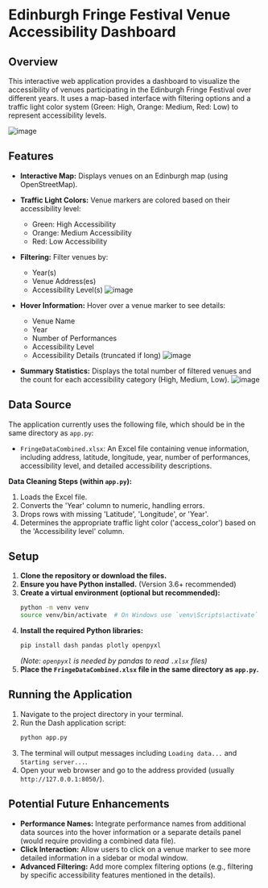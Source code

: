 # Edinburgh Fringe Festival Venue Accessibility Dashboard

## Overview

This interactive web application provides a dashboard to visualize the accessibility of venues participating in the Edinburgh Fringe Festival over different years. It uses a map-based interface with filtering options and a traffic light color system (Green: High, Orange: Medium, Red: Low) to represent accessibility levels.

![image](https://github.com/user-attachments/assets/052a0f22-4df7-4897-ad92-603bb6999046)


## Features

*   **Interactive Map:** Displays venues on an Edinburgh map (using OpenStreetMap).
*   **Traffic Light Colors:** Venue markers are colored based on their accessibility level:
    *   Green: High Accessibility
    *   Orange: Medium Accessibility
    *   Red: Low Accessibility
*   **Filtering:** Filter venues by:
    *   Year(s)
    *   Venue Address(es)
    *   Accessibility Level(s)
    ![image](https://github.com/user-attachments/assets/36e6b819-aa98-4439-8640-cc3d82d309fd)

*   **Hover Information:** Hover over a venue marker to see details:
    *   Venue Name
    *   Year
    *   Number of Performances
    *   Accessibility Level
    *   Accessibility Details (truncated if long)
  ![image](https://github.com/user-attachments/assets/d35df83f-9fdf-4766-8b33-6a9fed414d4f)

*   **Summary Statistics:** Displays the total number of filtered venues and the count for each accessibility category (High, Medium, Low).
![image](https://github.com/user-attachments/assets/1fc21670-2755-497f-90b7-c8bc4d3e855e)

## Data Source

The application currently uses the following file, which should be in the same directory as `app.py`:

*   `FringeDataCombined.xlsx`: An Excel file containing venue information, including address, latitude, longitude, year, number of performances, accessibility level, and detailed accessibility descriptions.

**Data Cleaning Steps (within `app.py`):**
1.  Loads the Excel file.
2.  Converts the 'Year' column to numeric, handling errors.
3.  Drops rows with missing 'Latitude', 'Longitude', or 'Year'.
4.  Determines the appropriate traffic light color ('access_color') based on the 'Accessibility level' column.

## Setup

1.  **Clone the repository or download the files.**
2.  **Ensure you have Python installed.** (Version 3.6+ recommended)
3.  **Create a virtual environment (optional but recommended):**
    ```bash
    python -m venv venv
    source venv/bin/activate  # On Windows use `venv\Scripts\activate`
    ```
4.  **Install the required Python libraries:**
    ```bash
    pip install dash pandas plotly openpyxl
    ```
    *(Note: `openpyxl` is needed by pandas to read `.xlsx` files)*
5.  **Place the `FringeDataCombined.xlsx` file in the same directory as `app.py`.**

## Running the Application

1.  Navigate to the project directory in your terminal.
2.  Run the Dash application script:
    ```bash
    python app.py
    ```
3.  The terminal will output messages including `Loading data...` and `Starting server...`.
4.  Open your web browser and go to the address provided (usually `http://127.0.0.1:8050/`).

## Potential Future Enhancements

*   **Performance Names:** Integrate performance names from additional data sources into the hover information or a separate details panel (would require providing a combined data file).
*   **Click Interaction:** Allow users to click on a venue marker to see more detailed information in a sidebar or modal window.
*   **Advanced Filtering:** Add more complex filtering options (e.g., filtering by specific accessibility features mentioned in the details). 

